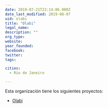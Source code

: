 ```yaml
---
date: 2019-07-21T23:14:06.000Z
date_last_modified: 2019-08-07
uid: olabi
title: "Olabi"
legal_name: 
description: ""
org_type: 
website: 
year_founded: 
facebook: 
twitter: 
tags:

cities: 
  - Río de Janeiro

---
```


Esta organización tiene los siguientes proyectos:

- [Olabi](/proyectos/olabi)
